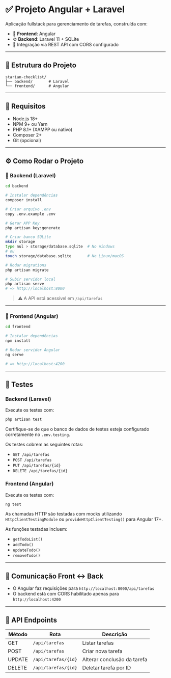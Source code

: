 # ✅ Projeto Angular + Laravel

Aplicação fullstack para gerenciamento de tarefas, construída com:

- 🎨 **Frontend**: Angular
- ⚙️ **Backend**: Laravel 11 + SQLite
- 🔁 Integração via REST API com CORS configurado

---

## 📁 Estrutura do Projeto

```
starian-checklist/
├── backend/       # Laravel
└── frontend/      # Angular
```

---

## 🚀 Requisitos

- Node.js 18+
- NPM 9+ ou Yarn
- PHP 8.1+ (XAMPP ou nativo)
- Composer 2+
- Git (opcional)

---

## ⚙️ Como Rodar o Projeto

### 🔹 Backend (Laravel)

```bash
cd backend

# Instalar dependências
composer install

# Criar arquivo .env
copy .env.example .env

# Gerar APP Key
php artisan key:generate

# Criar banco SQLite
mkdir storage
type nul > storage/database.sqlite  # No Windows
# ou
touch storage/database.sqlite       # No Linux/macOS

# Rodar migrations
php artisan migrate

# Subir servidor local
php artisan serve
# => http://localhost:8000
```

> ⚠️ A API está acessível em `/api/tarefas`

---

### 🔹 Frontend (Angular)

```bash
cd frontend

# Instalar dependências
npm install

# Rodar servidor Angular
ng serve

# => http://localhost:4200
```

---

## 🧪 Testes

### Backend (Laravel)

Execute os testes com:

```bash
php artisan test
```

Certifique-se de que o banco de dados de testes esteja configurado corretamente no `.env.testing`.

Os testes cobrem as seguintes rotas:

- `GET /api/tarefas`
- `POST /api/tarefas`
- `PUT /api/tarefas/{id}`
- `DELETE /api/tarefas/{id}`

### Frontend (Angular)

Execute os testes com:

```bash
ng test
```

As chamadas HTTP são testadas com mocks utilizando `HttpClientTestingModule` ou `provideHttpClientTesting()` para Angular 17+.

As funções testadas incluem:

- `getTodoList()`
- `addTodo()`
- `updateTodo()`
- `removeTodo()`

---

## 🔗 Comunicação Front ↔ Back

- O Angular faz requisições para `http://localhost:8000/api/tarefas`
- O backend está com CORS habilitado apenas para `http://localhost:4200`

---

## 📡 API Endpoints

| Método | Rota                     | Descrição                   |
|--------|--------------------------|-----------------------------|
| GET    | `/api/tarefas`           | Listar tarefas              |
| POST   | `/api/tarefas`           | Criar nova tarefa           |
| UPDATE | `/api/tarefas/{id}`      | Alterar conclusão da tarefa |
| DELETE | `/api/tarefas/{id}`      | Deletar tarefa por ID       |
